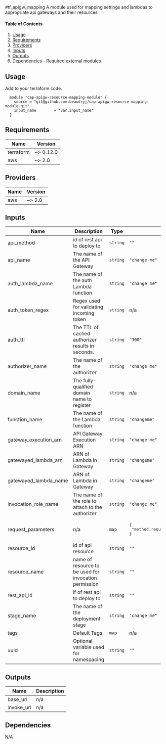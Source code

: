 #tf_apigw_mapping
A module used for mapping settings and lambdas to appropriate api gateways and their resources
#### Table of Contents
1. [Usage](#usage)
2. [Requirements](#requirements)
3. [Providers](#Providers)
2. [Inputs](#inputs)
3. [Outputs](#outputs)
4. [Dependencies - Required external modules](#dependencies)
## Usage
Add to your terraform code.
```hcl
  module "cap-apigw-resource-mapping-module" {
    source = "git@github.com:beaudryj/cap-apigw-resource-mapping-module.git"
    input_name        = "var.input_name"
  }
```
<!-- BEGINNING OF PRE-COMMIT-TERRAFORM DOCS HOOK -->
## Requirements
| Name | Version |
|------|---------|
| terraform | ~> 0.12.0 |
| aws | ~> 2.0 |
## Providers
| Name | Version |
|------|---------|
| aws | ~> 2.0 |
## Inputs
| Name | Description | Type | Default | Required |
|------|-------------|------|---------|:--------:|
| api\_method | id of rest api to deploy to | `string` | `""` | no |
| api\_name | The name of the API Gateway | `string` | `"change me"` | no |
| auth\_lambda\_name | The name of the auth Lambda function | `string` | `"change me"` | no |
| auth\_token\_regex | Regex used for validating incoming token | `string` | n/a | yes |
| auth\_ttl | The TTL of cached authorizer results in seconds. | `string` | `"300"` | no |
| authorizer\_name | The name of the authorizer | `string` | `"change me"` | no |
| domain\_name | The fully-qualified domain name to register | `string` | n/a | yes |
| function\_name | The name of the Lambda function | `string` | `"changeme"` | no |
| gateway\_execution\_arn | API Gateway Execution ARN | `string` | `"change me"` | no |
| gatewayed\_lambda\_arn | ARN of Lambda in Gateway | `string` | `"changeme"` | no |
| gatewayed\_lambda\_name | ARN of Lambda in Gateway | `string` | `"changeme"` | no |
| invocation\_role\_name | The name of the role to attach to the authorizer | `string` | `"change me"` | no |
| request\_parameters | n/a | `map` | <pre>{<br>  "method.request.querystring.date": true<br>}</pre> | no |
| resource\_id | id of api resource | `string` | `""` | no |
| resource\_name | name of resource to be used for invocation permission | `string` | `""` | no |
| rest\_api\_id | if of rest api to deploy to | `string` | `""` | no |
| stage\_name | The name of the deployment stage | `string` | `"change me"` | no |
| tags | Default Tags | `map` | n/a | yes |
| uuid | Optional variable used for namespacing | `string` | `""` | no |
## Outputs
| Name | Description |
|------|-------------|
| base\_url | n/a |
| invoke\_url | n/a |
<!-- END OF PRE-COMMIT-TERRAFORM DOCS HOOK -->
## Dependencies
N/A